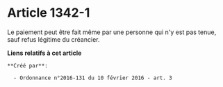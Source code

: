 # Article 1342-1

Le paiement peut être fait même par une personne qui n'y est pas tenue, sauf refus légitime du créancier.

**Liens relatifs à cet article**

	**Créé par**:

	  - Ordonnance n°2016-131 du 10 février 2016 - art. 3
